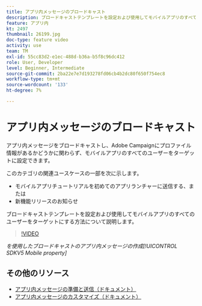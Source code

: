 ```yaml
---
title: アプリ内メッセージのブロードキャスト
description: ブロードキャストテンプレートを設定および使用してモバイルアプリのすべてのユーザーをターゲットにする方法について説明します。
feature: アプリ内
kt: 2497
thumbnail: 26199.jpg
doc-type: feature video
activity: use
team: TM
exl-id: 55cc83d2-e1ec-488d-b36a-b5f8c96dc412
role: User, Developer
level: Beginner, Intermediate
source-git-commit: 2ba22e7e7d193278fd06cb4b2dc80f650f754ec8
workflow-type: tm+mt
source-wordcount: '133'
ht-degree: 7%

---
```


# アプリ内メッセージのブロードキャスト

アプリ内メッセージをブロードキャストし、Adobe Campaignにプロファイル情報があるかどうかに関わらず、モバイルアプリのすべてのユーザーをターゲットに設定できます。

このカテゴリの関連ユースケースの一部を次に示します。

* モバイルアプリチュートリアルを初めてのアプリランチャーに送信する、または
* 新機能リリースのお知らせ

ブロードキャストテンプレートを設定および使用してモバイルアプリのすべてのユーザーをターゲットにする方法について説明します。

>[!VIDEO](https://video.tv.adobe.com/v/26199?quality=12)

*を使用したブロードキャストのアプリ内メッセージの作成[!UICONTROL SDKV5 Mobile property]*

## その他のリソース

* [アプリ内メッセージの準備と送信（ドキュメント）](https://docs.adobe.com/content/help/en/campaign-standard/using/communication-channels/in-app-messaging/preparing-and-sending-an-in-app-message.html)
* [アプリ内メッセージのカスタマイズ（ドキュメント）](https://docs.adobe.com/content/help/en/campaign-standard/using/communication-channels/in-app-messaging/customizing-an-in-app-message.html)
